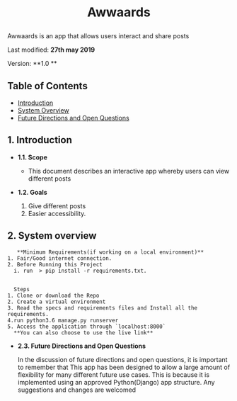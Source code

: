 # <p align="center">Awwaards
Awwaards is an app that allows users interact and share posts

Last modified: **27th may 2019**

Version: **1.0 **


## Table of Contents ##
- [Introduction](#1-introduction)
- [System Overview](#2-system-overview)
- [Future Directions and Open Questions](#2.3-future-directions-and-open-questions)

## **1. Introduction**
* **1.1. Scope**
    + This document describes an interactive app whereby users can view different posts
* **1.2. Goals**

   1. Give different posts
   2. Easier accessibility.



## **2. System overview**


       **Minimum Requirements(if working on a local environment)**
    1. Fair/Good internet connection.
    2. Before Running this Project
      i. run  > pip install -r requirements.txt.

  
      Steps
    1. Clone or download the Repo
    2. Create a virtual environment
    3. Read the specs and requirements files and Install all the requirements.
    4.run python3.6 manage.py runserver
    5. Access the application through `localhost:8000`
      **You can also choose to use the live link**
      
* **2.3. Future Directions and Open Questions**

   In the discussion of future directions and open questions, it is important to remember that
   This app has been designed to allow a large amount of flexibility for many different future use cases. This is because it is implemented using an approved Python(Django) app structure.
   Any suggestions and changes are welcomed

